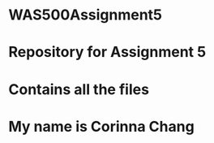 # WAS500Assignment5
# Repository for Assignment 5
# Contains all the files 
# My name is Corinna Chang
